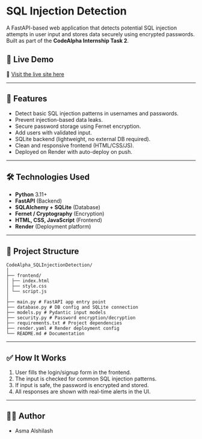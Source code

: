 # SQL Injection Detection

A FastAPI-based web application that detects potential SQL injection attempts in user input and stores data securely using encrypted passwords.  
Built as part of the **CodeAlpha Internship Task 2**.

## 📌 Live Demo
🔗 [Visit the live site here](https://sql-injection-detector-zyq1.onrender.com)  

---

## 🚀 Features

- Detect basic SQL injection patterns in usernames and passwords.
- Prevent injection-based data leaks.
- Secure password storage using Fernet encryption.
- Add users with validated input.
- SQLite backend (lightweight, no external DB required).
- Clean and responsive frontend (HTML/CSS/JS).
- Deployed on Render with auto-deploy on push.

---

## 🛠️ Technologies Used

- **Python** 3.11+
- **FastAPI** (Backend)
- **SQLAlchemy + SQLite** (Database)
- **Fernet / Cryptography** (Encryption)
- **HTML, CSS, JavaScript** (Frontend)
- **Render** (Deployment platform)

---

## 📁 Project Structure

```
CodeAlpha_SQLInjectionDetection/
│
├── frontend/
│ ├── index.html
│ ├── style.css
│ └── script.js
│
├── main.py # FastAPI app entry point
├── database.py # DB config and SQLite connection
├── models.py # Pydantic input models
├── security.py # Password encryption/decryption
├── requirements.txt # Project dependencies
├── render.yaml # Render deployment config
└── README.md # Documentation
```

---

## ✅ How It Works

1. User fills the login/signup form in the frontend.
2. The input is checked for common SQL injection patterns.
3. If input is safe, the password is encrypted and stored.
4. All responses are shown with real-time alerts in the UI.

---

## 🧑‍💻 Author
- Asma Alshilash
